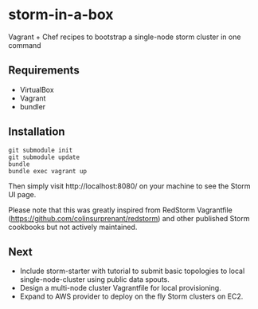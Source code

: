 storm-in-a-box
==============

Vagrant + Chef recipes to bootstrap a single-node storm cluster in one command

## Requirements

* VirtualBox
* Vagrant
* bundler

## Installation

	git submodule init
	git submodule update
	bundle
	bundle exec vagrant up

Then simply visit http://localhost:8080/ on your machine to see the Storm UI page.

Please note that this was greatly inspired from RedStorm Vagrantfile (https://github.com/colinsurprenant/redstorm) and other published Storm cookbooks but not actively maintained.

## Next

* Include storm-starter with tutorial to submit basic topologies to local single-node-cluster using public data spouts.
* Design a multi-node cluster Vagrantfile for local provisioning.
* Expand to AWS provider to deploy on the fly Storm clusters on EC2.
